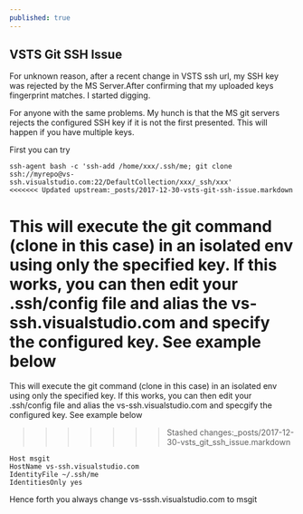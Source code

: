 ```yaml
---
published: true
---
```


## VSTS Git SSH Issue


For unknown reason, after a recent change in VSTS ssh url, my SSH key was rejected by the MS Server.After confirming that my uploaded keys fingerprint matches. I started digging.

For anyone with the same problems. My hunch is that the MS git servers rejects the configured SSH key if it is not the first presented. This will happen if you have multiple keys. 

First you can try 

```
ssh-agent bash -c 'ssh-add /home/xxx/.ssh/me; git clone ssh://myrepo@vs-ssh.visualstudio.com:22/DefaultCollection/xxx/_ssh/xxx'
<<<<<<< Updated upstream:_posts/2017-12-30-vsts-git-ssh-issue.markdown
```

This will execute the git command (clone in this case) in an isolated env using only the specified key. If this works, you can then edit your .ssh/config file and alias the vs-ssh.visualstudio.com and specify the configured key. See example below
=======
This will execute the git command (clone in this case) in an isolated env using only the specified key. If this works, you can then edit your .ssh/config file and alias the vs-ssh.visualstudio.com and specgify the configured key. See example below
>>>>>>> Stashed changes:_posts/2017-12-30-vsts_git_ssh_issue.markdown

```
Host msgit 
HostName vs-ssh.visualstudio.com 
IdentityFile ~/.ssh/me
IdentitiesOnly yes
```

Hence forth you always change vs-sssh.visualstudio.com to msgit





